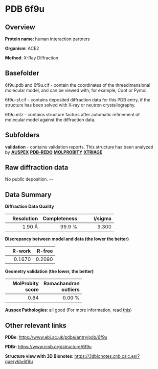 # PDB 6f9u

## Overview

**Protein name**: human interaction partners

**Organism**: ACE2

**Method**: X-Ray Diffraction

## Basefolder

6f9u.pdb and 6f9u.cif - contain the coordinates of the threedimensional molecular model, and can be viewed with, for example, Coot or Pymol.

6f9u-sf.cif - contains deposited diffraction data for this PDB entry, if the structure has been solved with X-ray or neutron crystallography.

6f9u.mtz - contains structure factors after automatic refinement of molecular model against the diffraction data.

## Subfolders





**validation** - contains validation reports. This structure has been analyzed by [**AUSPEX**](https://github.com/thorn-lab/coronavirus_structural_task_force/tree/master/pdb/human_interaction_partners/ACE2/6f9u/validation/auspex) [**PDB-REDO**](https://github.com/thorn-lab/coronavirus_structural_task_force/tree/master/pdb/human_interaction_partners/ACE2/6f9u/validation/pdb-redo) [**MOLPROBITY**](https://github.com/thorn-lab/coronavirus_structural_task_force/tree/master/pdb/human_interaction_partners/ACE2/6f9u/validation/molprobity) [**XTRIAGE**](https://github.com/thorn-lab/coronavirus_structural_task_force/blob/master/pdb/human_interaction_partners/ACE2/6f9u/validation/Xtriage_output.log) 

## Raw diffraction data

No public deposition. --<br> 

## Data Summary
**Diffraction Data Quality**

|   | Resolution | Completeness| I/sigma |
|---|-------------:|----------------:|--------------:|
|   |1.90 Å|99.9  %|<img width=50/>9.300|

**Discrepancy between model and data (the lower the better)**

|   | **R-work**| **R-free**   
|---|-------------:|----------------:|           
||  0.1670|  0.2090|

**Geometry validation (the lower, the better)**

|   |**MolProbity<br>score**| **Ramachandran<br>outliers** 
|---|-------------:|----------------:|
||  0.84|  0.00 %|

**Auspex Pathologies**: all good (For more information, read [this](https://github.com/thorn-lab/coronavirus_structural_task_force/blob/master/pdb/human_interaction_partners/ACE2/6f9u/validation/auspex/6f9u_auspex_comments.txt))

 



## Other relevant links 
**PDBe**:  https://www.ebi.ac.uk/pdbe/entry/pdb/6f9u
 
**PDBr**: https://www.rcsb.org/structure/6f9u 

**Structure view with 3D Bionotes**: https://3dbionotes.cnb.csic.es/?queryId=6f9u

